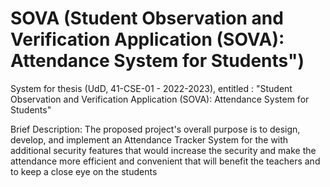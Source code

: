 # SOVA (Student Observation and Verification Application (SOVA): Attendance System for Students")
System for thesis (UdD, 41-CSE-01 - 2022-2023), entitled : "Student Observation and Verification Application (SOVA): Attendance System for Students" 

Brief Description: 
The proposed project's overall purpose is to design, develop, and implement an Attendance Tracker System for the with additional security features that would increase the 
security and make the attendance more efficient and convenient that will benefit the teachers and to keep a close eye on the students
